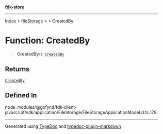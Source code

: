 [**fdk-store**](../../../README.md)
***

[Index](../../../API.md) > [fileStorage](../../README.md) > [<internal>](../README.md) > CreatedBy

# Function: CreatedBy

> **CreatedBy**(): [`CreatedBy`](../type-aliases/type-alias.CreatedBy.md)

## Returns

[`CreatedBy`](../type-aliases/type-alias.CreatedBy.md)

## Defined In

node\_modules/@gofynd/fdk-client-javascript/sdk/application/FileStorage/FileStorageApplicationModel.d.ts:178

***
Generated using [TypeDoc](https://typedoc.org/) and [typedoc-plugin-markdown](https://www.npmjs.com/package/typedoc-plugin-markdown)
